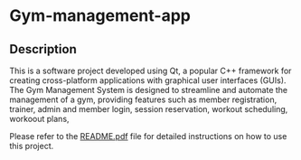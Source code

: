# Gym-management-app

## Description

This is a software project developed using Qt, a popular C++ framework for creating cross-platform applications with graphical user interfaces (GUIs). The Gym Management System is designed to streamline and automate the management of a gym, providing features such as member registration, trainer, admin  and member login, session reservation, workout scheduling, workoout plans,

Please refer to the [README.pdf](./README.pdf) file for detailed instructions on how to use this project.

